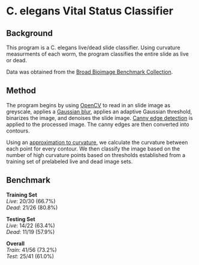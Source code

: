 C. elegans Vital Status Classifier
===

Background
---
This program is a C. elegans live/dead slide classifier. Using curvature measurments of each worm, the program classifies the entire slide as live or dead.

Data was obtained from the [Broad Bioimage Benchmark Collection][1].

Method
---
The program begins by using [OpenCV][2] to read in an slide image as greyscale, applies a [Gaussian blur][3], applies an adaptive Gaussian threshold, binarizes the image, and denoises the slide image. [Canny edge detection][4] is applied to the processed image. The canny edges are then converted into contours.

Using an [approximation to curvature][5], we calculate the curvature between each point for every contour. We then classify the image based on the number of high curvature points based on thresholds established from a training set of prelabeled live and dead image sets.

Benchmark
---
**Training Set** <br>
*Live*: 20/30 (66.7%) <br>
*Dead*: 21/26 (80.8%)

**Testing Set** <br>
*Live*: 14/22 (63.4%)<br>
*Dead*: 11/19 (57.9%)

**Overall** <br>
*Train*: 41/56 (73.2%) <br>
*Test*: 25/41 (61.0%)

[1]: https://data.broadinstitute.org/bbbc/BBBC010/
[2]: http://opencv.org/
[3]: https://en.wikipedia.org/wiki/Gaussian_blur
[4]: https://en.wikipedia.org/wiki/Canny_edge_detector
[5]: https://en.wikipedia.org/wiki/Curvature#Local_expressions
